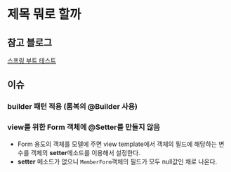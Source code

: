 # 제목 뭐로 할까

## 참고 블로그

[스프링 부트 테스트](https://brunch.co.kr/@springboot/207)

## 이슈

### builder 패턴 적용 (롬복의 @Builder 사용)

### view를 위한 Form 객체에 @Setter를 만들지 않음

* Form 용도의 객체를 모델에 주면 view template에서 객체의 필드에 해당하는 변수를 객체의 **setter**메소드를 이용해서 설정한다.
* **setter** 메소드가 없으니 `MemberForm`객체의 필드가 모두 null값인 채로 나온다.
